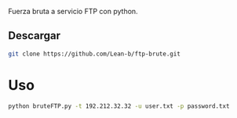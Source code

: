 Fuerza bruta a servicio FTP con python.

## Descargar
```bash
git clone https://github.com/Lean-b/ftp-brute.git
```
# Uso
```bash
python bruteFTP.py -t 192.212.32.32 -u user.txt -p password.txt
```

